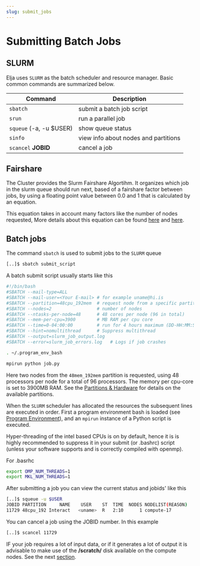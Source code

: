 ```yaml
---
slug: submit_jobs
---
```


# Submitting Batch Jobs

## SLURM

Elja uses `SLURM` as the batch scheduler and resource manager. 
Basic common commands are summarized below.

| Command                     | Description                          |
|-----------------------------|--------------------------------------|
| `sbatch`                    | submit a batch job script            |
| `srun`                      | run a parallel job                   |
| `squeue` (-a, -u $USER) | show queue status                    |
| `sinfo`                     | view info about nodes and partitions |
| `scancel` **JOBID**         | cancel a job                         |

## Fairshare
The Cluster provides the Slurm Fairshare Algortihm. It organizes which job in the slurm queue should run next, based of a fairshare factor between jobs, by using a floating point value between 0.0 and 1 that is calculated by an equation. 

This equation takes in account many factors like the number of nodes requested,  More details about this equation can be found [here](https://slurm.schedmd.com/fair_tree.html#fairshare) and [here](https://slurm.schedmd.com/SLUG19/Priority_and_Fair_Trees.pdf). 


## Batch jobs

The command `sbatch` is used to submit jobs to the `SLURM` queue

```bash
[..]$ sbatch submit_script
```

A batch submit script usually starts like this

```bash
#!/bin/bash
#SBATCH --mail-type=ALL
#SBATCH --mail-user=<Your E-mail> # for example uname@hi.is
#SBATCH --partition=48cpu_192mem  # request node from a specific partition
#SBATCH --nodes=2                 # number of nodes
#SBATCH --ntasks-per-node=48      # 48 cores per node (96 in total)
#SBATCH --mem-per-cpu=3900        # MB RAM per cpu core
#SBATCH --time=0-04:00:00         # run for 4 hours maximum (DD-HH:MM:SS)
#SBATCH --hint=nomultithread      # Suppress multithread
#SBATCH --output=slurm_job_output.log   
#SBATCH --error=slurm_job_errors.log   # Logs if job crashes

. ~/.program_env_bash

mpirun python job.py
```

Here two nodes from the `48mem_192mem` partition is requested, using 48 processors per node for a total of 96 processors. The memory per cpu-core is set to 3900MB RAM. See the [Partitions & Hardware](/docs/hardware/parthardw) for details on the available partitions.

When the `SLURM` scheduler has allocated the resources the subsequent lines are executed in order. First a program environment bash is loaded (see [Program Environment](/docs/compiling/easybuild)), and an `mpirun` instance of a Python script is executed.

Hyper-threading of the intel based CPUs is on by default, hence it is
is highly recommended to suppress it in your submit (or .bashrc) script
(unless your software supports and is correctly compiled with openmp).

For .basrhc

```bash                                                                 
export OMP_NUM_THREADS=1
export MKL_NUM_THREADS=1
```

After submitting a job you can view the current status and jobids' like this

```bash
[..]$ squeue -u $USER
JOBID PARTITION     NAME    USER    ST  TIME  NODES NODELIST(REASON)
11729 48cpu_192 Interact   <uname>  R   2:10      1 compute-17
```

You can cancel a job using the JOBID number. In this example

```bash
[..]$ scancel 11729
```

IF your job requires a lot of input data, or if it generates a lot of output it is advisable to make use of the **/scratch/** disk available on the compute nodes. See the next [section](scratch_disk).
